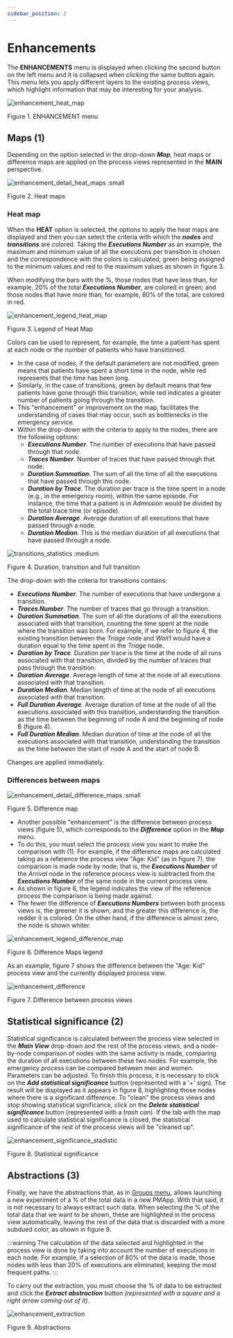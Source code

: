 ```yaml
---
sidebar_position: 2
---
```


# Enhancements 

The **ENHANCEMENTS** menu is displayed when clicking the second button on the left menu and it is collapsed when clicking the same button again. This menu lets you apply different layers to the existing process views, which highlight information that may be interesting for your analysis.

![enhancement_heat_map](/img/enhancement-numeros-heat-maps.png "enhancement_heat_maps")

Figure 1. ENHANCEMENT menu

## Maps (1)  

Depending on the option selected in the drop-down **_Map_**, heat maps or difference maps are applied on the process views represented in the **MAIN** perspective.

![enhancement_detail_heat_maps :small](/img/enhancement-detail-heat-maps.png "enhancement_detail_heat_maps")

Figure 2. Heat maps

### Heat map

When the **HEAT** option is selected, the options to apply the heat maps are displayed and then you can select the criteria with which the **_nodes_** and **_transitions_** are colored. Taking the **_Executions Number_** as an example, the maximum and minimum value of all the executions per transition is chosen and the correspondence with the colors is calculated, green being assigned to the minimum values and red to the maximum values as shown in figure 3.

When modifying the bars with the %, those nodes that have less than, for example, 20% of the total **_Executions Number_**, are colored in green; and those nodes that have more than, for example, 80% of the total, are colored in red.

![enhancement_legend_heat_map](/img/enhancement-leyenda-heat-map.png "enhancement_legend_heat_map")

Figure 3. Legend of Heat Map

Colors can be used to represent, for example, the time a patient has spent at each node or the number of patients who have transitioned.
*	In the case of nodes, if the default parameters are not modified, green means that patients have spent a short time in the node, while red represents that the time has been long.
*	Similarly, in the case of transitions, green by default means that few patients have gone through this transition, while red indicates a greater number of patients going through the transition.
*	This "enhancement" or improvement on the map, facilitates the understanding of cases that may occur, such as bottlenecks in the emergency service.
*	Within the drop-down with the criteria to apply to the nodes, there are the following options:
    *	**_Executions Number_**. The number of executions that have passed through that node.
    *	**_Traces Number_**. Number of traces that have passed through that node.
    *	**_Duration Summation_**. The sum of all the time of all the executions that have passed through this node.
    *	**_Duration by Trace_**. The duration per trace is the time spent in a node (e.g., in the emergency room), within the same episode. For instance, the time that a patient is in _Admission_ would be divided by the total trace time (or episode).
    *	**_Duration Average_**. Average duration of all executions that have passed through a node.
    *	**_Duration Median_**. This is the median duration of all executions that have passed through a node.

![transitions_statistics :medium](/img/calculo_transiciones.png "transitions_statistics")

Figure 4. Duration, transition and full transition

The drop-down with the criteria for transitions contains:
*	**_Executions Number_**. The number of executions that have undergone a transition.
*	**_Traces Number_**. The number of traces that go through a transition.
*	**_Duration Summation_**. The sum of all the durations of all the executions associated with that transition, counting the time spent at the node where the transition was born. For example, if we refer to figure 4, the existing transition between the _Triage_ node and _Wait1_ would have a duration equal to the time spent in the _Triage_ node.
*	**_Duration by Trace_**. Duration per trace is the time at the node of all runs associated with that transition, divided by the number of traces that pass through the transition.
*	**_Duration Average_**. Average length of time at the node of all executions associated with that transition.
*	**_Duration Median_**. Median length of time at the node of all executions associated with that transition.
*	**_Full Duration Average_**. Average duration of time at the node of all the executions associated with this transition, understanding the transition as the time between the beginning of node A and the beginning of node B (figure 4).
*	**_Full Duration Median_**. Median duration of time at the node of all the executions associated with that transition, understanding the transition as the time between the start of node A and the start of node B.

Changes are applied immediately.

### Differences between maps

![enhancement_detail_difference_maps :small](/img/enhancement-detail-difference-maps-numero.png "enhancement_detail_difference_maps")

Figure 5. Difference map

*	Another possible "enhancement" is the difference between process views (figure 5), which corresponds to the **_Difference_** option in the **_Map_** menu.
*	To do this, you must select the process view you want to make the comparison with (1). For example, if the difference maps are calculated taking as a reference the process view "Age: Kid" (as in figure 7), the comparison is made node by node; that is, the **_Executions Number_** of the _Arrival_ node in the reference process view is subtracted from the **_Executions Number_** of  the same node in the current process view.
*	As shown in figure 6, the legend indicates the view of the reference process the comparison is being made against.
*	The fewer the difference of **_Executions Numbers_** between both process views is, the greener it is shown; and the greater this difference is, the redder it is colored. On the other hand, if the difference is almost zero, the node is shown whiter.

![enhancement_legend_difference_map](/img/enhancement-leyenda-difference-map.png "enhancement_legend_difference_map")

Figure 6. Difference Maps legend

As an example, figure 7 shows the difference between the "Age: Kid" process view and the currently displayed process view. 

![enhancement_difference](/img/enhancement-difference.png "enhancement_difference")

Figure 7. Difference between process views

## Statistical significance (2)

Statistical significance is calculated between the process view selected in the **_Main View_** drop-down and the rest of the process views, and a node-by-node comparison of nodes with the same activity is made, comparing the duration of all executions between these two nodes. For example, the emergency process can be compared between men and women.
Parameters can be adjusted.
To finish this process, it is necessary to click on the **_Add statistical significance_** button (represented with a '+' sign).
The result will be displayed as it appears in figure 8, highlighting those nodes where there is a significant difference.
To "clean" the process views and stop showing statistical significance, click on the **_Delete statistical significance_** button (represented with a _trash can_).
If the tab with the map used to calculate statistical significance is closed, the statistical significance of the rest of the process views will be "cleaned up".

![enhancement_significance_stadistic](/img/enhancement-significance-stadistic.png "enhancement_significance_stadistic")

Figure 8. Statistical significance

## Abstractions (3)

Finally, we have the abstractions that, as in [Groups menu](./groups-menu.md), allows launching a new experiment of a % of the total data in a new PMApp.
With that said, it is not necessary to always extract such data. When selecting the % of the total data that we want to be shown, these are highlighted in the process view automatically, leaving the rest of the data that is discarded with a more subdued color, as shown in figure 9.

:::warning
The calculation of the data selected and highlighted in the process view is done by taking into account the number of executions in each node. For example, if a selection of 80% of the data is made, those nodes with less than 20% of executions are eliminated, keeping the most frequent paths.
:::

To carry out the extraction, you must choose the % of data to be extracted and click the **_Extract abstraction_** button _(represented with a square and a right arrow coming out of it)_.

![enhancement_extraction](/img/enhancement-extraction.png "enhancement_extraction")

Figure 9. Abstractions

